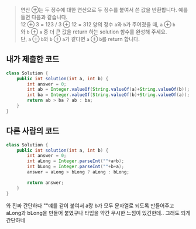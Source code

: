 > 연산 ⊕는 두 정수에 대한 연산으로 두 정수를 붙여서 쓴 값을 반환합니다. 예를 들면 다음과 같습니다.  
> 12 ⊕ 3 = 123 / 3 ⊕ 12 = 312
> 양의 정수 `a`와 `b`가 주어졌을 때, `a` ⊕ `b`와 `b` ⊕ `a` 중 더 큰 값을 return 하는 solution 함수를 완성해 주세요. 단, `a` ⊕ `b`와 `b` ⊕ `a`가 같다면 `a` ⊕ `b`를 return 합니다.


## 내가 제출한 코드

```java
class Solution {
    public int solution(int a, int b) {
        int answer = 0;
        int ab = Integer.valueOf(String.valueOf(a)+String.valueOf(b));
        int ba = Integer.valueOf(String.valueOf(b)+String.valueOf(a));
        return ab > ba ? ab : ba;
    }
}
```


## 다른 사람의 코드

```java
class Solution {
    public int solution(int a, int b) {
        int answer = 0;
        int aLong = Integer.parseInt(""+a+b);
        int bLong = Integer.parseInt(""+b+a);
        answer = aLong > bLong ? aLong : bLong;

        return answer;
    }
}
```

와 진짜 간단하다
""얘를 같이 붙여서 a랑 b가 모두 문자열로 되도록 만들어주고 aLong과  bLong을 만들어 붙였구나
타입을 약간 무시한 느낌이 있긴한데.. 그래도 되게 간단하네